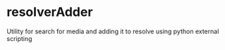 # resolverAdder
Utility for search for media and adding it to resolve using python external scripting
